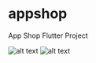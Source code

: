 # appshop

App Shop Flutter Project

![alt text](https://appshop.arvenah.com/appshop2.png)
![alt text](https://appshop.arvenah.com/appshop1.png)
